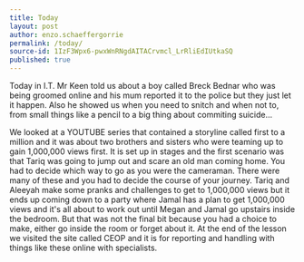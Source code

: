 ```yaml
---
title: Today
layout: post
author: enzo.schaeffergorrie
permalink: /today/
source-id: 1IzF3Wpx6-pwxWnRNgdAITACrvmcl_LrRliEdIUtkaSQ
published: true
---
```

Today in I.T. Mr Keen told us about a boy called Breck Bednar who was being groomed online and his mum reported it to the police but they just let it happen. Also he showed us when you need to snitch and when not to, from small things like a pencil to a big thing about commiting suicide…

 We looked at a YOUTUBE series that contained a storyline called first to a million and it was about two brothers and sisters who were teaming up to gain 1,000,000 views first. It is set up in stages and the first scenario was that Tariq was going to jump out and scare an old man coming home. You had to decide which way to go as you were the cameraman. There were many of these and you had to decide the course of your journey. Tariq and Aleeyah make some pranks and challenges to get to 1,000,000 views but it ends up coming down to a party where Jamal has a plan to get 1,000,000 views and it's all about to work out until Megan and Jamal go upstairs inside the bedroom. But that was not the final bit because you had a choice to make, either go inside the room or forget about it. At the end of the lesson we visited the site called CEOP and it is for reporting and handling with things like these online with specialists.

